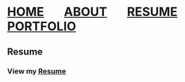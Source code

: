 # [HOME](https://dusty91487.github.io/dusty91487.gethub.io) &nbsp; &nbsp; &nbsp; [ABOUT](https://dusty91487.github.io/dusty91487.gethub.io/about) &nbsp; &nbsp; &nbsp; [RESUME](https://dusty91487.github.io/dusty91487.gethub.io/resume) &nbsp; &nbsp; &nbsp; [PORTFOLIO](https://dusty91487.github.io/dusty91487.gethub.io/portfolio)
## Resume
### View my [Resume](https://github.com/dusty91487/resume_pdf/blob/main/Dustin%20Thompson's%20Resume.pdf)
